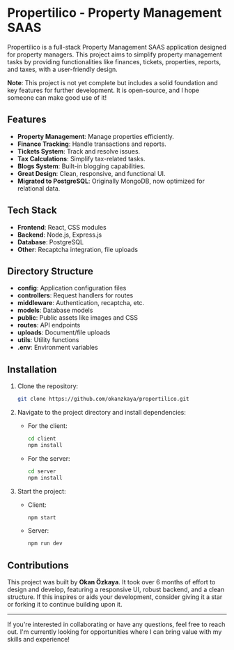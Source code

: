 # Propertilico - Property Management SAAS

Propertilico is a full-stack Property Management SAAS application designed for property managers. This project aims to simplify property management tasks by providing functionalities like finances, tickets, properties, reports, and taxes, with a user-friendly design.

**Note**: This project is not yet complete but includes a solid foundation and key features for further development. It is open-source, and I hope someone can make good use of it!

## Features
- **Property Management**: Manage properties efficiently.
- **Finance Tracking**: Handle transactions and reports.
- **Tickets System**: Track and resolve issues.
- **Tax Calculations**: Simplify tax-related tasks.
- **Blogs System**: Built-in blogging capabilities.
- **Great Design**: Clean, responsive, and functional UI.
- **Migrated to PostgreSQL**: Originally MongoDB, now optimized for relational data.

## Tech Stack
- **Frontend**: React, CSS modules
- **Backend**: Node.js, Express.js
- **Database**: PostgreSQL
- **Other**: Recaptcha integration, file uploads

## Directory Structure
- **config**: Application configuration files
- **controllers**: Request handlers for routes
- **middleware**: Authentication, recaptcha, etc.
- **models**: Database models
- **public**: Public assets like images and CSS
- **routes**: API endpoints
- **uploads**: Document/file uploads
- **utils**: Utility functions
- **.env**: Environment variables

## Installation
1. Clone the repository:
   ```bash
   git clone https://github.com/okanzkaya/propertilico.git
   ```
2. Navigate to the project directory and install dependencies:
   - For the client:
     ```bash
     cd client
     npm install
     ```
   - For the server:
     ```bash
     cd server
     npm install
     ```

3. Start the project:
   - Client: 
     ```bash
     npm start
     ```
   - Server:
     ```bash
     npm run dev
     ```

## Contributions
This project was built by **Okan Özkaya**. It took over 6 months of effort to design and develop, featuring a responsive UI, robust backend, and a clean structure. If this inspires or aids your development, consider giving it a star or forking it to continue building upon it.

---

If you're interested in collaborating or have any questions, feel free to reach out. I'm currently looking for opportunities where I can bring value with my skills and experience!
